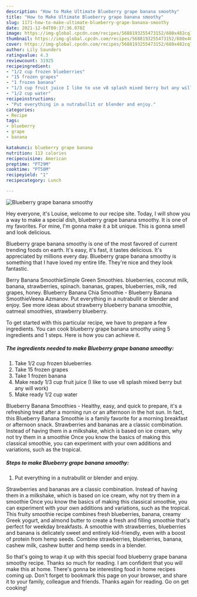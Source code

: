 ```yaml
---
description: "How to Make Ultimate Blueberry grape banana smoothy"
title: "How to Make Ultimate Blueberry grape banana smoothy"
slug: 1171-how-to-make-ultimate-blueberry-grape-banana-smoothy
date: 2021-12-04T09:37:36.078Z
image: https://img-global.cpcdn.com/recipes/5688193255473152/680x482cq70/blueberry-grape-banana-smoothy-recipe-main-photo.jpg
thumbnail: https://img-global.cpcdn.com/recipes/5688193255473152/680x482cq70/blueberry-grape-banana-smoothy-recipe-main-photo.jpg
cover: https://img-global.cpcdn.com/recipes/5688193255473152/680x482cq70/blueberry-grape-banana-smoothy-recipe-main-photo.jpg
author: Lily Saunders
ratingvalue: 4.3
reviewcount: 31925
recipeingredient:
- "1/2 cup frozen blueberries"
- "15 frozen grapes"
- "1 frozen banana"
- "1/3 cup fruit juice I like to use v8 splash mixed berry but any will work"
- "1/2 cup water"
recipeinstructions:
- "Put everything in a nutrabullit or blender and enjoy."
categories:
- Recipe
tags:
- blueberry
- grape
- banana

katakunci: blueberry grape banana 
nutrition: 113 calories
recipecuisine: American
preptime: "PT29M"
cooktime: "PT50M"
recipeyield: "1"
recipecategory: Lunch

---
```



![Blueberry grape banana smoothy](https://img-global.cpcdn.com/recipes/5688193255473152/680x482cq70/blueberry-grape-banana-smoothy-recipe-main-photo.jpg)

Hey everyone, it's Louise, welcome to our recipe site. Today, I will show you a way to make a special dish, blueberry grape banana smoothy. It is one of my favorites. For mine, I'm gonna make it a bit unique. This is gonna smell and look delicious.

Blueberry grape banana smoothy is one of the most favored of current trending foods on earth. It's easy, it's fast, it tastes delicious. It's appreciated by millions every day. Blueberry grape banana smoothy is something that I have loved my entire life. They're nice and they look fantastic.

Berry Banana SmoothieSimple Green Smoothies. blueberries, coconut milk, banana, strawberries, spinach. bananas, grapes, blueberries, milk, red grapes, honey. Blueberry Banana Chia Smoothie - Blueberry Banana SmoothieVeena Azmanov. Put everything in a nutrabullit or blender and enjoy. See more ideas about strawberry blueberry banana smoothie, oatmeal smoothies, strawberry blueberry.


To get started with this particular recipe, we have to prepare a few ingredients. You can cook blueberry grape banana smoothy using 5 ingredients and 1 steps. Here is how you can achieve it.

<!--inarticleads1-->

##### The ingredients needed to make Blueberry grape banana smoothy:

1. Take 1/2 cup frozen blueberries
1. Take 15 frozen grapes
1. Take 1 frozen banana
1. Make ready 1/3 cup fruit juice (I like to use v8 splash mixed berry but any will work)
1. Make ready 1/2 cup water


Blueberry Banana Smoothies - Healthy, easy, and quick to prepare, it&#39;s a refreshing treat after a morning run or an afternoon in the hot sun. In fact, this Blueberry Banana Smoothie is a family favorite for a morning breakfast or afternoon snack. Strawberries and bananas are a classic combination. Instead of having them in a milkshake, which is based on ice cream, why not try them in a smoothie Once you know the basics of making this classical smoothie, you can experiment with your own additions and variations, such as the tropical. 

<!--inarticleads2-->

##### Steps to make Blueberry grape banana smoothy:

1. Put everything in a nutrabullit or blender and enjoy.


Strawberries and bananas are a classic combination. Instead of having them in a milkshake, which is based on ice cream, why not try them in a smoothie Once you know the basics of making this classical smoothie, you can experiment with your own additions and variations, such as the tropical. This fruity smoothie recipe combines fresh blueberries, banana, creamy Greek yogurt, and almond butter to create a fresh and filling smoothie that&#39;s perfect for weekday breakfasts. A smoothie with strawberries, blueberries and banana is delicately sweet and entirely kid-friendly, even with a boost of protein from hemp seeds. Combine strawberries, blueberries, banana, cashew milk, cashew butter and hemp seeds in a blender. 

So that's going to wrap it up with this special food blueberry grape banana smoothy recipe. Thanks so much for reading. I am confident that you will make this at home. There's gonna be interesting food in home recipes coming up. Don't forget to bookmark this page on your browser, and share it to your family, colleague and friends. Thanks again for reading. Go on get cooking!
